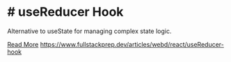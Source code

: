 # # useReducer Hook

Alternative to useState for managing complex state logic.

[Read More](https://www.fullstackprep.dev/articles/webd/react/useReducer-hook) https://www.fullstackprep.dev/articles/webd/react/useReducer-hook